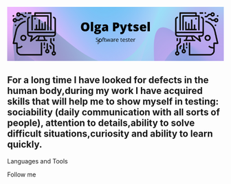 [![Header](https://github.com/OlgaPhytsel/olgaphytsel/blob/main/assets/header.png)](www.linkedin.com/in/ольга-пытель)

## For a long time I have  looked for defects in the human body,during my work I have acquired skills that will help me to show myself in testing: sociability (daily communication with all sorts of people), attention to details,ability to solve difficult situations,curiosity and ability to learn quickly.

Languages and Tools

Follow me